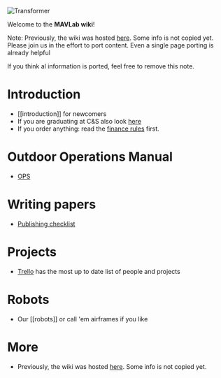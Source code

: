 ![Transformer](https://github.com/tudelft/mavlab/raw/master/photos/mavlab_logo.png)

Welcome to the **MAVLab wiki**!

Note: Previously, the wiki was hosted [here](https://svn.lr.tudelft.nl/trac/MAVLAB/). Some info is not copied yet. Please join us in the effort to port content. Even a single page porting is already helpful

If you think al information is ported, feel free to remove this note.

# Introduction

 * [[introduction]] for newcomers
 * If you are graduating at C&S also look [here](http://cswiki.lr.tudelft.nl/students/graduation)
 * If you order anything: read the [finance rules](rules-finance) first.

# Outdoor Operations Manual

 * [OPS](http://www.github.com/tudelft/Operations)

# Writing papers

 * [Publishing checklist](publishchecklist)

# Projects

 * [Trello](https://trello.com/b/FelPdV49/mavlab-overview) has the most up to date list of people and projects

# Robots

 * Our [[robots]] or call 'em airframes if you like

# More

 * Previously, the wiki was hosted [here](https://svn.lr.tudelft.nl/trac/MAVLAB/). Some info is not copied yet.